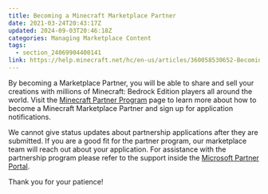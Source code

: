 ```yaml
---
title: Becoming a Minecraft Marketplace Partner
date: 2021-03-24T20:43:17Z
updated: 2024-09-03T20:46:18Z
categories: Managing Marketplace Content
tags:
  - section_24069904400141
link: https://help.minecraft.net/hc/en-us/articles/360058530652-Becoming-a-Minecraft-Marketplace-Partner
---
```


By becoming a Marketplace Partner, you will be able to share and sell your creations with millions of Minecraft: Bedrock Edition players all around the world. Visit the [Minecraft Partner Program](https://www.minecraft.net/en-us/partner) page to learn more about how to become a Minecraft Marketplace Partner and sign up for application notifications.

We cannot give status updates about partnership applications after they are submitted. If you are a good fit for the partner program, our marketplace team will reach out about your application. For assistance with the partnership program please refer to the support inside the [Microsoft Partner Portal](https://partner.microsoft.com/en-us/support?stage=1). 

Thank you for your patience!

